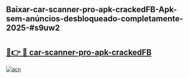 ## Baixar-car-scanner-pro-apk-crackedFB-Apk-sem-anúncios-desbloqueado-completamente-2025-#s9uw2

# <h2><a href="https://ainizakaria.my?title=car-scanner-pro-apk-crackedFB&ref=20M">🔗👉 🔴 car-scanner-pro-apk-crackedFB</a></h2>

[![acn](https://github.com/user-attachments/assets/0f9c940e-d8b0-45ae-aac7-cd30a18b3e1c)](https://ainizakaria.my?title=car-scanner-pro-apk-crackedFB&ref=20M)

